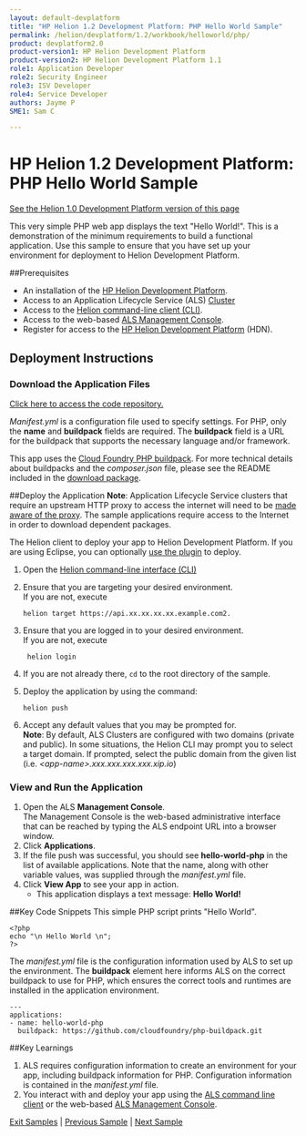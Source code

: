 ```yaml
---
layout: default-devplatform
title: "HP Helion 1.2 Development Platform: PHP Hello World Sample"
permalink: /helion/devplatform/1.2/workbook/helloworld/php/
product: devplatform2.0
product-version1: HP Helion Development Platform
product-version2: HP Helion Development Platform 1.1
role1: Application Developer
role2: Security Engineer
role3: ISV Developer 
role4: Service Developer
authors: Jayme P
SME1: Sam C

---
```

<!--UNDER REVISION-->
# HP Helion 1.2 Development Platform: PHP Hello World Sample
[See the Helion 1.0 Development Platform version of this page](/helion/devplatform/workbook/helloworld/php/)

This very simple PHP web app displays the text "Hello World!". This is a demonstration of the minimum requirements to build a functional application. Use this sample to ensure that you have set up your environment for deployment to Helion Development Platform.

##Prerequisites
- An installation of the [HP Helion Development Platform](/helion/devplatform/1.2/install/).
- Access to an Application Lifecycle Service (ALS) [Cluster](/helion/devplatform/1.2/als/admin/cluster/)
- Access to the [Helion command-line client (CLI)](/helion/devplatform/1.2/als/user/client/).
- Access to the web-based [ALS Management Console](/helion/devplatform/1.2/als/user/console/).
- Register for access to the [HP Helion Development Platform](https://helion.hpwsportal.com/catalog.html#/Home/Show) (HDN).

<!--
## One-button Deployment to HP Helion
You can deploy this app automatically with the button below or with the manual 
instructions further down. But before you push the button, ensure that you have taken care of the [prerequisites](#prereq).

<a href="https://deploynow.hpcloud.com/?repoUrl=https://github.com/HelionDevPlatform/helion-hello-world-php"><img src="media/deploynow.png"/></a>
-->
## Deployment Instructions

### Download the Application Files
[Click here to access the code repository.](https://github.com/HelionDevPlatform/helion-hello-world-php)

*Manifest.yml* is a configuration file used to specify settings. For PHP, only the **name** and **buildpack** fields are required. The **buildpack** field is a URL for the buildpack that supports the necessary language and/or framework.

This app uses the [Cloud Foundry PHP buildpack](https://github.com/cloudfoundry/php-buildpack). For more technical details about buildpacks and the *composer.json* file, please see the README included in the [download package](https://github.com/HelionDevPlatform/helion-rabbitmq-php/).

##Deploy the Application
**Note**: Application Lifecycle Service clusters that require an upstream HTTP proxy to access the internet will need to be [made aware of the proxy](/helion/devplatform/1.2/als/admin/server/configuration/#staging-cache-app-http-proxy). The sample applications require access to the Internet in order to download dependent packages. 

The Helion client to deploy your app to Helion Development Platform.  If you are using Eclipse, you can optionally [use the plugin](/helion/devplatform/1.2/eclipse/) to deploy.

1.	Open the [Helion command-line interface (CLI)](/helion/devplatform/1.2/als/user/reference/client-ref/)
3.	Ensure that you are targeting your desired environment.  <br /> If you are not, execute
	
		helion target https://api.xx.xx.xx.xx.example.com2.	


1. Ensure that you are logged in to your desired environment.  <br />If you are not, execute
	
		helion login
	
4.	If you are not already there, `cd` to the root directory of the sample.
5.	Deploy the application by using the command:
	
		helion push 


1. Accept any default values that you may be prompted for. <br />**Note**: By default, ALS Clusters are configured with two domains (private and public).  In some situations, the Helion CLI may prompt you to select a target domain.  If prompted, select the public domain from the given list (i.e. *&#60;app-name>.xxx.xxx.xxx.xxx.xip.io*)

### View and Run the Application
1.	Open the ALS **Management Console**. <br /> The Management Console is the web-based administrative interface that can be reached by typing the ALS endpoint URL into a browser window.
2.	Click **Applications**.
3.	If the file push was successful, you should see **hello-world-php** in the list of available applications. Note that the name, along with other variable values, was supplied through the *manifest.yml* file.
5.	Click **View App** to see your app in action.
	- This application displays a text message: **Hello World!**

##Key Code Snippets
This simple PHP script prints "Hello World".
	
	<?php
	echo "\n Hello World \n";
	?>

The *manifest.yml* file is the configuration information used by ALS to set up the environment. The **buildpack** element here informs ALS on the correct buildpack to use for PHP, which ensures the correct tools and runtimes are installed in the application environment.

	---
	applications:
	- name: hello-world-php  
	  buildpack: https://github.com/cloudfoundry/php-buildpack.git

##Key Learnings
1. ALS requires configuration information to create an environment for your app, including buildpack information for PHP. Configuration information is contained in the *manifest.yml* file.
2. You interact with and deploy your app using the [ALS command line client](/helion/devplatform/1.2/als/user/reference/client-ref/) or the web-based [ALS Management Console](/helion/devplatform/1.2/als/user/console/).

[Exit Samples](/helion/devplatform/1.2/appdev) | [Previous Sample](/helion/devplatform/1.2/workbook/messaging/php/) | [Next Sample](/helion/devplatform/1.2/workbook/database/php/)
